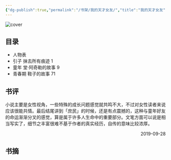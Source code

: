 ```yaml
---
{"dg-publish":true,"permalink":"/书架/我的天才女友/","title":"我的天才女友"}
---
```



![cover](https://s2.loli.net/2025/10/10/V619sef3nZIJGmX.png)

## 目录


  - 人物表
  - 引子   抹去所有痕迹      1
  - 童年   堂·阿奇勒的故事  9
  - 青春期  鞋子的故事      71

## 书评

小说主要是女性视角，一些特殊的成长问题感觉就共鸣不大，不过对女性读者来说应该很能共情。最后结尾讲到「庶民」的时候，还是有点震撼的，这种与童年好友的命运渐渐分叉的感觉，算是属于许多人生命中的重要部分。文笔方面可以说是相当写实了，细节之丰富很难不基于作者的真实经历，自传的意味比较浓厚。

<p align="right">2019-09-28</p>

## 书摘